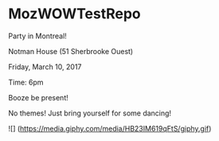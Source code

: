 # MozWOWTestRepo

Party in Montreal!

Notman House (51 Sherbrooke Ouest)

Friday, March 10, 2017

Time: 6pm 

Booze be present!

No themes!  Just bring yourself for some dancing!

![] (https://media.giphy.com/media/HB23IM619qFtS/giphy.gif)

